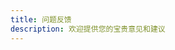 ```yaml
---
title: 问题反馈
description: 欢迎提供您的宝贵意见和建议
---
```


<script setup>
import { onMounted, ref } from 'vue'
import { useData } from 'vitepress'

const { isDark } = useData()
const walineInstance = ref(null)

onMounted(() => {
  if (typeof window !== 'undefined') {
    const maxRetries = 10
    let retryCount = 0

    const initWaline = () => {
      // 如果已经初始化过，先销毁实例
      if (walineInstance.value) {
        walineInstance.value.destroy()
      }

      // 检查 DOM 元素是否存在
      const walineContainer = document.querySelector('#waline')
      if (!walineContainer) {
        console.warn('Waline container not found, retrying...')
        if (retryCount < maxRetries) {
          retryCount++
          setTimeout(initWaline, 100)
        }
        return
      }

      // 检查 Waline 脚本是否加载
      if (typeof window.Waline === 'undefined') {
        console.warn('Waline is not loaded yet, retrying...')
        if (retryCount < maxRetries) {
          retryCount++
          setTimeout(initWaline, 100)
        }
        return
      }

      try {
        // 初始化 Waline
        walineInstance.value = window.Waline.init({
          el: '#waline',
          serverURL: 'https://feedback-api.funfe.cn/',
          dark: isDark.value,
          lang: 'zh-CN',
          login: 'force',
          pageview: true,
          comment: true,
          emoji: [
            '//unpkg.com/@waline/emojis@1.1.0/weibo',
            '//unpkg.com/@waline/emojis@1.1.0/bilibili'
          ],
          imageUploader: false,
          search: false,
          wordLimit: 500,
          requiredMeta: ['nick', 'mail'],
          reaction: true,
          locale: {
            reactionTitle:"欢迎您对funfe提出宝贵的意见和建议！",
            placeholder: '欢迎留下您的意见和建议...'
          }
        })
        console.log('Waline initialized successfully!')
      } catch (error) {
        console.error('Failed to initialize Waline:', error)
        if (retryCount < maxRetries) {
          retryCount++
          setTimeout(initWaline, 100)
        }
      }
    }

    initWaline()
  }
})
</script>

<template>
  <div class="feedback-container">
    <div class="feedback-header">
      <h1>问题反馈</h1>
      <p class="description">
        欢迎提供您的宝贵意见和建议。您可以在下方直接发表评论，我们会及时回复。
      </p>
      <div class="features">
        <div class="feature">
          <h3>📝 问题反馈</h3>
          <p>遇到问题或 Bug？请详细描述问题发生的场景和复现步骤。</p>
        </div>
        <div class="feature">
          <h3>💡 功能建议</h3>
          <p>有新功能建议？欢迎分享您的想法。</p>
        </div>
        <div class="feature">
          <h3>👥 交流讨论</h3>
          <p>想要交流学习心得？在这里可以展开讨论。</p>
        </div>
      </div>
    </div>
    <ClientOnly>
      <div class="waline-container">
        <div id="waline"></div>
      </div>
    </ClientOnly>
  </div>
</template>

<style scoped>
.feedback-container {
  max-width: 1200px;
  margin: 0 auto;
  padding: 2rem 1rem;
}

.feedback-header {
  text-align: center;
  margin-bottom: 3rem;
}

.description {
  color: var(--vp-c-text-2);
  margin: 1rem 0 2rem;
}

.features {
  display: grid;
  grid-template-columns: repeat(auto-fit, minmax(250px, 1fr));
  gap: 2rem;
  margin: 2rem 0;
}

.feature {
  padding: 1.5rem;
  border-radius: 8px;
  background: var(--vp-c-bg-soft);
  transition: transform 0.2s;
}

.feature:hover {
  transform: translateY(-2px);
}

.feature h3 {
  margin: 0 0 0.5rem;
  font-size: 1.2rem;
  color: var(--vp-c-brand);
}

.feature p {
  margin: 0;
  color: var(--vp-c-text-2);
  font-size: 0.9rem;
  line-height: 1.5;
}

.waline-container {
  margin-top: 2rem;
  border-top: 1px solid var(--vp-c-divider);
  padding-top: 2rem;
}

@media (max-width: 640px) {
  .feedback-container {
    padding: 1rem;
  }
  
  .features {
    grid-template-columns: 1fr;
    gap: 1rem;
  }
}

:deep(.wl-comment) {
  border-radius: 8px;
  padding: 1rem;
  margin-bottom: 1rem;
  background: var(--vp-c-bg-soft);
}

:deep(.wl-header) {
  border-bottom: 1px solid var(--vp-c-divider);
  padding-bottom: 1rem;
  margin-bottom: 1rem;
}
</style>
